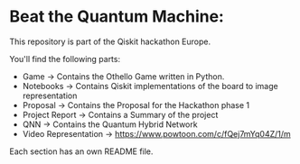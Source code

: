 # Beat the Quantum Machine: 

This repository is part of the Qiskit hackathon Europe. 

You'll find the following parts: 

* Game -> Contains the Othello Game written in Python.
* Notebooks -> Contains Qiskit implementations of the board to image representation  
* Proposal -> Contains the Proposal for the Hackathon phase 1 
* Project Report -> Contains a Summary of the project
* QNN -> Contains the Quantum Hybrid Network 
* Video Representation -> https://www.powtoon.com/c/fQej7mYq04Z/1/m 

Each section has an own README file.

